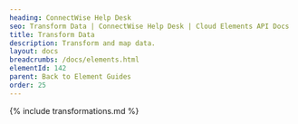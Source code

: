 ```yaml
---
heading: ConnectWise Help Desk
seo: Transform Data | ConnectWise Help Desk | Cloud Elements API Docs
title: Transform Data
description: Transform and map data.
layout: docs
breadcrumbs: /docs/elements.html
elementId: 142
parent: Back to Element Guides
order: 25
---
```


{% include transformations.md %}
